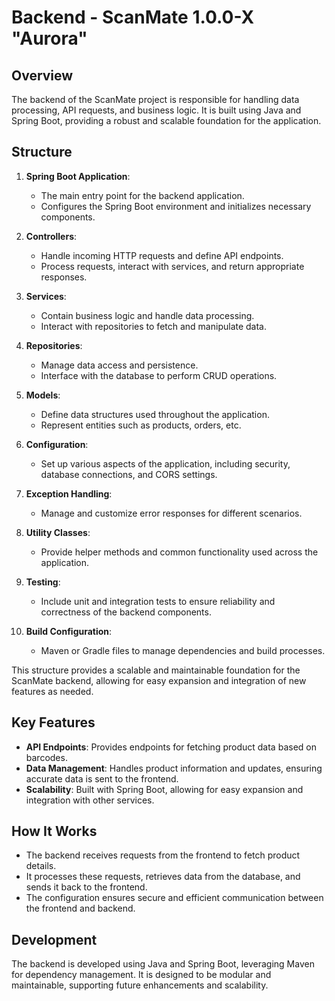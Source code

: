 # Backend - ScanMate 1.0.0-X "Aurora"

## Overview

The backend of the ScanMate project is responsible for handling data processing, API requests, and business logic. It is built using Java and Spring Boot, providing a robust and scalable foundation for the application.

## Structure

1. **Spring Boot Application**:
   - The main entry point for the backend application.
   - Configures the Spring Boot environment and initializes necessary components.

2. **Controllers**:
   - Handle incoming HTTP requests and define API endpoints.
   - Process requests, interact with services, and return appropriate responses.

3. **Services**:
   - Contain business logic and handle data processing.
   - Interact with repositories to fetch and manipulate data.

4. **Repositories**:
   - Manage data access and persistence.
   - Interface with the database to perform CRUD operations.

5. **Models**:
   - Define data structures used throughout the application.
   - Represent entities such as products, orders, etc.

6. **Configuration**:
   - Set up various aspects of the application, including security, database connections, and CORS settings.

7. **Exception Handling**:
   - Manage and customize error responses for different scenarios.

8. **Utility Classes**:
   - Provide helper methods and common functionality used across the application.

9. **Testing**:
   - Include unit and integration tests to ensure reliability and correctness of the backend components.

10. **Build Configuration**:
    - Maven or Gradle files to manage dependencies and build processes.

This structure provides a scalable and maintainable foundation for the ScanMate backend, allowing for easy expansion and integration of new features as needed.

## Key Features

- **API Endpoints**: Provides endpoints for fetching product data based on barcodes.
- **Data Management**: Handles product information and updates, ensuring accurate data is sent to the frontend.
- **Scalability**: Built with Spring Boot, allowing for easy expansion and integration with other services.

## How It Works

- The backend receives requests from the frontend to fetch product details.
- It processes these requests, retrieves data from the database, and sends it back to the frontend.
- The configuration ensures secure and efficient communication between the frontend and backend.

## Development

The backend is developed using Java and Spring Boot, leveraging Maven for dependency management. It is designed to be modular and maintainable, supporting future enhancements and scalability.
